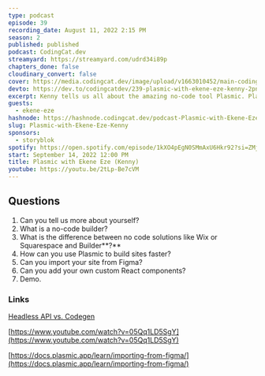```yaml
---
type: podcast
episode: 39
recording_date: August 11, 2022 2:15 PM
season: 2
published: published
podcast: CodingCat.dev
streamyard: https://streamyard.com/udrd34i89p
chapters_done: false
cloudinary_convert: false
cover: https://media.codingcat.dev/image/upload/v1663010452/main-codingcatdev-photo/Plasmic-with-Ekene-Eze-%28Kenny%29.jpg
devto: https://dev.to/codingcatdev/239-plasmic-with-ekene-eze-kenny-2pn
excerpt: Kenny tells us all about the amazing no-code tool Plasmic. Plasmic is the visual builder for your tech stack.
guests:
  - ekene-eze
hashnode: https://hashnode.codingcat.dev/podcast-Plasmic-with-Ekene-Eze-Kenny
slug: Plasmic-with-Ekene-Eze-Kenny
sponsors:
  - storyblok
spotify: https://open.spotify.com/episode/1kXO4pEgN0SMmAxU6Hkr92?si=ZMjGFjrtTZec5T6hzl3sCg
start: September 14, 2022 12:00 PM
title: Plasmic with Ekene Eze (Kenny)
youtube: https://youtu.be/2tLp-Be7cVM
---
```


## Questions

1. Can you tell us more about yourself?
2. What is a no-code builder?
3. What is the difference between no code solutions like Wix or Squarespace and Builder**?**
4. How can you use Plasmic to build sites faster?
5. Can you import your site from Figma?
6. Can you add your own custom React components?
7. Demo.

### Links

[Headless API vs. Codegen](https://docs.plasmic.app/learn/loader-vs-codegen/)

[https://www.youtube.com/watch?v=05Qq1LD5SgY](https://www.youtube.com/watch?v=05Qq1LD5SgY)

[https://docs.plasmic.app/learn/importing-from-figma/](https://docs.plasmic.app/learn/importing-from-figma/)
